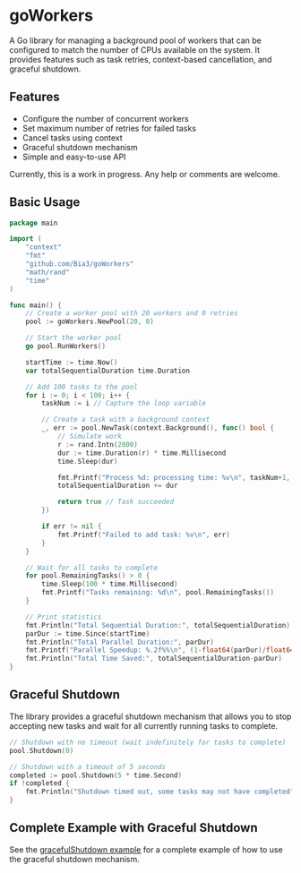 # goWorkers

A Go library for managing a background pool of workers that can be configured to match the number of CPUs available on the system. It provides features such as task retries, context-based cancellation, and graceful shutdown.

## Features

- Configure the number of concurrent workers
- Set maximum number of retries for failed tasks
- Cancel tasks using context
- Graceful shutdown mechanism
- Simple and easy-to-use API

Currently, this is a work in progress. Any help or comments are welcome.

## Basic Usage

```go
package main

import (
    "context"
    "fmt"
    "github.com/Bia3/goWorkers"
    "math/rand"
    "time"
)

func main() {
    // Create a worker pool with 20 workers and 0 retries
    pool := goWorkers.NewPool(20, 0)

    // Start the worker pool
    go pool.RunWorkers()

    startTime := time.Now()
    var totalSequentialDuration time.Duration

    // Add 100 tasks to the pool
    for i := 0; i < 100; i++ {
        taskNum := i // Capture the loop variable

        // Create a task with a background context
        _, err := pool.NewTask(context.Background(), func() bool {
            // Simulate work
            r := rand.Intn(2000)
            dur := time.Duration(r) * time.Millisecond
            time.Sleep(dur)

            fmt.Printf("Process %d: processing time: %v\n", taskNum+1, dur)
            totalSequentialDuration += dur

            return true // Task succeeded
        })

        if err != nil {
            fmt.Printf("Failed to add task: %v\n", err)
        }
    }

    // Wait for all tasks to complete
    for pool.RemainingTasks() > 0 {
        time.Sleep(100 * time.Millisecond)
        fmt.Printf("Tasks remaining: %d\n", pool.RemainingTasks())
    }

    // Print statistics
    fmt.Println("Total Sequential Duration:", totalSequentialDuration)
    parDur := time.Since(startTime)
    fmt.Println("Total Parallel Duration:", parDur)
    fmt.Printf("Parallel Speedup: %.2f%%\n", (1-float64(parDur)/float64(totalSequentialDuration))*100)
    fmt.Println("Total Time Saved:", totalSequentialDuration-parDur)
}
```

## Graceful Shutdown

The library provides a graceful shutdown mechanism that allows you to stop accepting new tasks and wait for all currently running tasks to complete.

```go
// Shutdown with no timeout (wait indefinitely for tasks to complete)
pool.Shutdown(0)

// Shutdown with a timeout of 5 seconds
completed := pool.Shutdown(5 * time.Second)
if !completed {
    fmt.Println("Shutdown timed out, some tasks may not have completed")
}
```

## Complete Example with Graceful Shutdown

See the [gracefulShutdown example](examples/gracefulShutdown/main.go) for a complete example of how to use the graceful shutdown mechanism.
